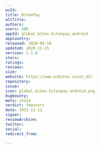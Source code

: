 ```yaml
---
wsId: 
title: BitexPay
altTitle: 
authors: 
users: 500
appId: global.bitex.bitexpay.android
appCountry: 
released: 2020-09-10
updated: 2020-11-15
version: 1.1.0
stars: 
ratings: 
reviews: 
size: 
website: https://www.ezbitex.io/en_US/
repository: 
issue: 
icon: global.bitex.bitexpay.android.png
bugbounty: 
meta: stale
verdict: fewusers
date: 2021-11-11
signer: 
reviewArchive: 
twitter: 
social: 
redirect_from: 

---
```


